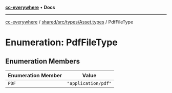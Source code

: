 [**cc-everywhere**](../../../../../index.md) • **Docs**

***

[cc-everywhere](../../../../../index.md) / [shared/src/types/Asset.types](../index.md) / PdfFileType

# Enumeration: PdfFileType

## Enumeration Members

| Enumeration Member | Value |
| ------ | ------ |
| `PDF` | `"application/pdf"` |
